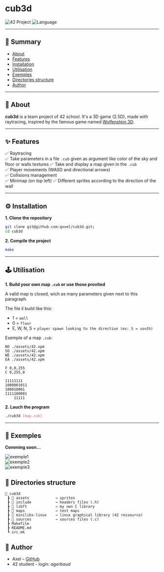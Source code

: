 # cub3d
![42 Project](https://img.shields.io/badge/42-Project-blue)
![Language](https://img.shields.io/badge/C-0E7FC0?logo=c)

---

## 📌 Summary
- [About](#about)
- [Features](#features)
- [Installation](#installation)
- [Utilisation](#utilisation)
- [Exemples](#exemples)
- [Directories structure](#directories-structure)
- [Author](#author)

---

<a id="about"></a>
## 📖 About

**cub3d** is a team project of 42 school.
It's a 3D game (2.5D), made with raytracing, inspired by the famous game named [Wolfenstein 3D](https://en.wikipedia.org/wiki/Wolfenstein_3D).

---

<a id="features"></a>
## ✨ Features

✅ Raytracing  
✅ Take parameters in a file `.cub` given as argument like color of the sky and floor or walls textures
✅ Take and display a map given in the `.cub`  
✅ Player movements (WASD and directional arrows)  
✅ Collisions management  
✅ Minimap (on top left)
✅ Different sprites according to the direction of the wall

---

<a id="installation"></a>
## ⚙️ Installation

**1. Clone the repository**
```bash
git clone git@github.com:qxxel/cub3d.git;
cd cub3d
```

**2. Compile the project**
```bash
make
```

---

<a id="utilisation"></a>
## 🕹️ Utilisation

**1. Build your own map `.cub` or use those provited**

A valid map is closed, wich as many parameters given next to this paragraph.

The file il build like this:
- 1 = `wall`
- 0 = `floor`
- E, W, N, S = `player spawn looking to the direction (ex: S = south)`

Exemple of a map `.cub`:
```
NO ./assets/42.xpm
SO ./assets/42.xpm
WE ./assets/42.xpm
EA ./assets/42.xpm

F 0,0,255
C 0,255,0

11111111
1000001011
100010001
1111100001
    11111

```

**2. Lauch the program**

```bash
./cub3d [map.cub]
```

---

<a id="exemples"></a>
## 📸 Exemples

**Comming soon...**

![exemple1]()  
![exemple2]()  
![exemple3]()  

<a id="directories-structure"></a>
## 📂 Directories structure

```plaintext
📂 cub3d
 ┣ 📂 assets            → sprites
 ┣ 📂 include           → headers files (.h)
 ┣ 📂 libft             → my own C library
 ┣ 📂 maps              → test maps
 ┣ 📂 minilibx-linux    → linux graphical library (42 ressource)
 ┣ 📂 sources           → sources files (.c)
 ┣ Makefile
 ┣ README.md
 ┗ src.mk
```

<a id="author"></a>
## 👤 Author

* Axel – [GitHub](https://gitub.com/qxxel)
* 42 student - login: *agerbaud*